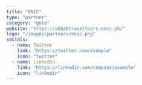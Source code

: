```yaml
---
title: "ENIC"
type: "partner"
category: "gold"
website: "https://ahbabtraveltours.enic.pk/"
logo: "/images/partners/enic.png"
socials:
  - name: Twitter
    link: "https://twitter.com/example"
    icon: "twitter"
  - name: LinkedIn
    link: "https://linkedin.com/company/example"
    icon: "linkedin"
---
```

